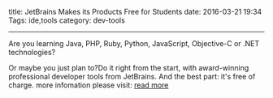 title: JetBrains Makes its Products Free for Students
date: 2016-03-21 19:34
Tags: ide,tools
category: dev-tools

-------------------------------

Are you learning Java, PHP, Ruby, Python, JavaScript, Objective-C or .NET technologies?

Or maybe you just plan to?Do it right from the start, with award-winning professional developer tools from JetBrains. And the best part: it's free of charge.
more infomation please visit:
[read more](https://www.jetbrains.com/student/ "Free for students: Professional development tools from JetBrains")

